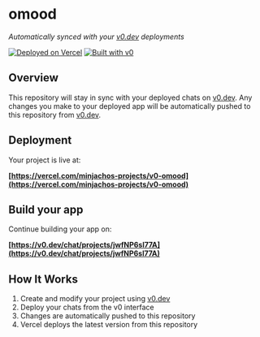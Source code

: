 # omood

*Automatically synced with your [v0.dev](https://v0.dev) deployments*

[![Deployed on Vercel](https://img.shields.io/badge/Deployed%20on-Vercel-black?style=for-the-badge&logo=vercel)](https://vercel.com/minjachos-projects/v0-omood)
[![Built with v0](https://img.shields.io/badge/Built%20with-v0.dev-black?style=for-the-badge)](https://v0.dev/chat/projects/jwfNP6sl77A)

## Overview

This repository will stay in sync with your deployed chats on [v0.dev](https://v0.dev).
Any changes you make to your deployed app will be automatically pushed to this repository from [v0.dev](https://v0.dev).

## Deployment

Your project is live at:

**[https://vercel.com/minjachos-projects/v0-omood](https://vercel.com/minjachos-projects/v0-omood)**

## Build your app

Continue building your app on:

**[https://v0.dev/chat/projects/jwfNP6sl77A](https://v0.dev/chat/projects/jwfNP6sl77A)**

## How It Works

1. Create and modify your project using [v0.dev](https://v0.dev)
2. Deploy your chats from the v0 interface
3. Changes are automatically pushed to this repository
4. Vercel deploys the latest version from this repository
